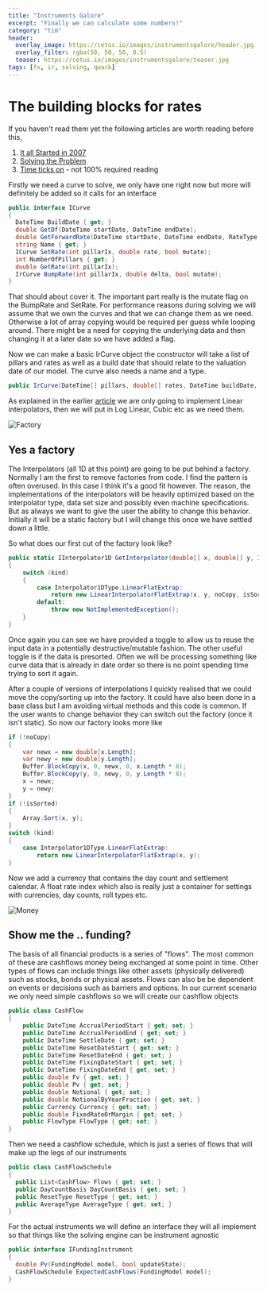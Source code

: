 ```yaml
---
title: "Instruments Galore"
excerpt: "Finally we can calculate some numbers!"
category: "tim"
header:
  overlay_image: https://cetus.io/images/instrumentsgalore/header.jpg
  overlay_filter: rgba(50, 50, 50, 0.5)
  teaser: https://cetus.io/images/instrumentsgalore/teaser.jpg
tags: [fx, ir, solving, qwack]
---
```


# The building blocks for rates

If you haven't read them yet the following articles are worth reading before this,

1. [It all Started in 2007](/gav/It-all-started-in-2007/)
2. [Solving the Problem](/gav/Solving-the-problem/)
3. [Time ticks on](/tim/Time-ticks-on/) - not 100% required reading

Firstly we need a curve to solve, we only have one right now but more will definitely be added
so it calls for an interface

``` csharp
public interface ICurve
{
  DateTime BuildDate { get; }
  double GetDf(DateTime startDate, DateTime endDate);
  double GetForwardRate(DateTime startDate, DateTime endDate, RateType rateType, DayCountBasis basis);
  string Name { get; }
  ICurve SetRate(int pillarIx, double rate, bool mutate);
  int NumberOfPillars { get; }
  double GetRate(int pillarIx);
  IrCurve BumpRate(int pillarIx, double delta, bool mutate);
}
```

That should about cover it. The important part really is the mutate flag on the BumpRate and SetRate. 
For performance reasons during solving we will assume that we own the curves and that we can change them
as we need. Otherwise a lot of array copying would be required per guess while looping around. There might be
a need for copying the underlying data and then changing it at a later date so we have added a flag.

Now we can make a basic IrCurve object the constructor will take a list of pillars and rates as well as
a build date that should relate to the valuation date of our model. The curve also needs a name and a type.

``` csharp
public IrCurve(DateTime[] pillars, double[] rates, DateTime buildDate, string name, Interpolator1DType interpKind)
```

As explained in the earlier [article](/gav/Solving-the-problem/) we are only going to implement Linear interpolators,
then we will put in Log Linear, Cubic etc as we need them.

![Factory](https://cetus.io/images/instrumentsgalore/factory.jpg)

## Yes a factory

The Interpolators (all 1D at this point) are going to be put behind a factory. Normally I am the first to remove factories
from code. I find the pattern is often overused. In this case I think it's a good fit however. The reason, the implementations
of the interpolators will be heavily optimized based on the interpolator type, data set size and possibly even machine specifications.
But as always we want to give the user the ability to change this behavior. Initially it will be a static factory but I will change this
once we have settled down a little.

So what does our first cut of the factory look like?

``` csharp
public static IInterpolator1D GetInterpolator(double[] x, double[] y, Interpolator1DType kind, bool noCopy = false, bool isSorted = false)
{
    switch (kind)
    {
        case Interpolator1DType.LinearFlatExtrap:
            return new LinearInterpolatorFlatExtrap(x, y, noCopy, isSorted);
        default:
            throw new NotImplementedException();
    }
}
```

Once again you can see we have provided a toggle to allow us to reuse the input data in a potentially destructive/mutable fashion. The other useful
toggle is if the data is presorted. Often we will be processing something like curve data that is already in date order so there is no point spending time
trying to sort it again.

After a couple of versions of interpolations I quickly realised that we could move the copy/sorting up into the factory. It could have also been done in a base
class but I am avoiding virtual methods and this code is common. If the user wants to change behavior they can switch out the factory (once it isn't static).
So now our factory looks more like

``` csharp
if (!noCopy)
{
    var newx = new double[x.Length];
    var newy = new double[y.Length];
    Buffer.BlockCopy(x, 0, newx, 0, x.Length * 8);
    Buffer.BlockCopy(y, 0, newy, 0, y.Length * 8);
    x = newx;
    y = newy;
}
if (!isSorted)
{
    Array.Sort(x, y);
}
switch (kind)
{
    case Interpolator1DType.LinearFlatExtrap:
        return new LinearInterpolatorFlatExtrap(x, y);
}
```

Now we add a currency that contains the day count and settlement calendar. A float rate index which also is really just a container for settings with currencies,
day counts, roll types etc.

![Money](https://cetus.io/images/instrumentsgalore/funding.jpg)

## Show me the .. funding?

The basis of all financial products is a series of "flows". The most common of these are cashflows money being exchanged
at some point in time. Other types of flows can include things like other assets (physically delivered) such as stocks, bonds
or physical assets. Flows can also be be dependent on events or decisions such as barriers and options. In our current scenario
we only need simple cashflows so we will create our cashflow objects

``` csharp
public class CashFlow
{
    public DateTime AccrualPeriodStart { get; set; }
    public DateTime AccrualPeriodEnd { get; set; }
    public DateTime SettleDate { get; set; }
    public DateTime ResetDateStart { get; set; }
    public DateTime ResetDateEnd { get; set; }
    public DateTime FixingDateStart { get; set; }
    public DateTime FixingDateEnd { get; set; }
    public double Fv { get; set; }
    public double Pv { get; set; }
    public double Notional { get; set; }
    public double NotionalByYearFraction { get; set; }
    public Currency Currency { get; set; }
    public double FixedRateOrMargin { get; set; }
    public FlowType FlowType { get; set; }
}
```

Then we need a cashflow schedule, which is just a series of flows that will make up the legs of our instruments

``` csharp
public class CashFlowSchedule
{
  public List<CashFlow> Flows { get; set; }
  public DayCountBasis DayCountBasis { get; set; }
  public ResetType ResetType { get; set; }
  public AverageType AverageType { get; set; }
}
```

For the actual instruments we will define an interface they will all implement so that things like the solving engine
can be instrument agnostic

``` csharp
public interface IFundingInstrument
{
  double Pv(FundingModel model, bool updateState);
  CashFlowSchedule ExpectedCashFlows(FundingModel model);
}
```

